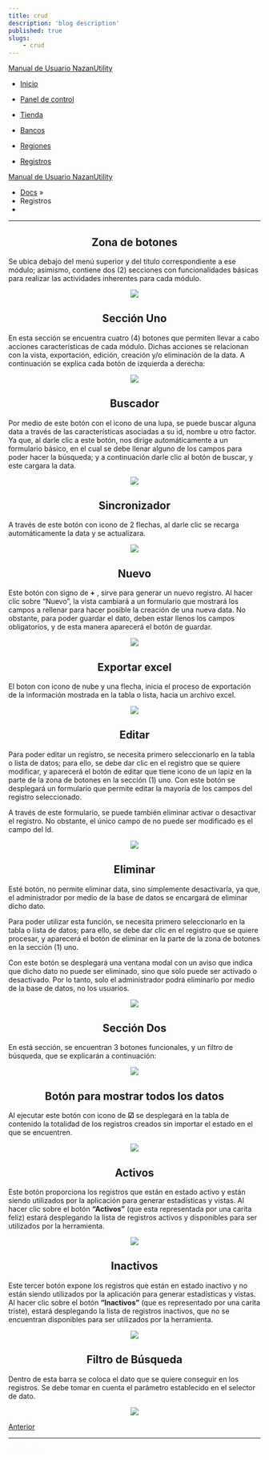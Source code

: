```yaml
---
title: crud
description: 'blog description'
published: true
slugs:
    - crud
---
```



  <div class="wy-grid-for-nav">
    <nav data-toggle="wy-nav-shift" class="wy-nav-side stickynav">
    <div class="wy-side-scroll">
      <div class="wy-side-nav-search">
        <a href=".." class="icon icon-home"> Manual de Usuario NazanUtility</a>
      </div>
      <div class="wy-menu wy-menu-vertical" data-spy="affix" role="navigation" aria-label="main navigation">
                <ul>
                    <li class="toctree-l1"><a class="reference internal" href="blog/home">Inicio</a>
                    </li>
                </ul>
                <ul>
                    <li class="toctree-l1"><a class="reference internal" href="blog/dahsboard/">Panel de control</a>
                    </li>
                </ul>
                <ul>
                    <li class="toctree-l1"><a class="reference internal" href="blog/store/">Tienda</a>
                    </li>
                </ul>
                <ul>
                    <li class="toctree-l1"><a class="reference internal" href="blog/banks/">Bancos</a>
                    </li>
                </ul>
                <ul>
                    <li class="toctree-l1"><a class="reference internal" href="blog/regions/">Regiones</a>
                    </li>
                </ul>
                <ul class="current">
                    <li class="toctree-l1 current"><a class="reference internal current" href="blog/crud">Registros</a>
          </li>
                </ul>
      </div>
    </div>
    </nav>
    </div>
 <section data-toggle="wy-nav-shift" class="wy-nav-content-wrap">
      <nav class="wy-nav-top" role="navigation" aria-label="top navigation">
        <i data-toggle="wy-nav-top" class="fa fa-bars"></i>
        <a href="..">Manual de Usuario NazanUtility</a>
      </nav>
       <div class="wy-nav-content">
        <div class="rst-content">
          <div role="navigation" aria-label="breadcrumbs navigation">
  <ul class="wy-breadcrumbs">
    <li><a href="..">Docs</a> &raquo;</li>
    <li>Registros</li>
    <li class="wy-breadcrumbs-aside">
    </li>
  </ul>
  <hr/>
</div>
<div role="main">
            <div class="section">
                <h2 id="zona-de-botones"><center>Zona de botones</center></h2>
<p>Se ubica debajo del menú superior y del título correspondiente a ese módulo; asimismo, contiene dos (2) secciones con funcionalidades básicas para realizar las actividades inherentes para cada módulo.</p>
<p><center><img src="assets/img/btn.png" ></center></p>
<h2 id="seccion-uno"><center>Sección Uno </center></h2>
<p>En esta sección se encuentra cuatro (4) botones que permiten llevar a cabo acciones características de cada módulo. Dichas acciones se relacionan con la vista, exportación, edición, creación y/o eliminación de la data. A continuación se explica cada botón de izquierda a derecha:</p>
<p><center><img src="assets/img/4btn.png" ></center></p>
<h2 id="buscador"><center>Buscador<center></h2>
<p>Por medio de este botón con el icono de una lupa, se puede buscar alguna data a través de las características asociadas a su id, nombre u otro factor. Ya que, al darle clic a este botón, nos dirige automáticamente a un formulario básico, en el cual se debe llenar alguno de los campos para poder hacer la búsqueda; y a continuación darle clic al botón de buscar, y este cargara la data.</p>
<p><center><img src="assets/img/search.gif" ></center></p>
<h2 id="sincronizador"><center>Sincronizador</center></h2>
<p>A través de este botón con icono de 2 flechas, al darle clic se recarga automáticamente la data y se actualizara.</p>
<p><center><img src="assets/img/reload.gif" ></center></p>
<h2 id="nuevo"><center>Nuevo</center></h2>
<p>Este botón con signo de <b>+</b> , sirve para generar un nuevo registro. Al hacer clic sobre “Nuevo”, la vista cambiará a un formulario que mostrará los campos a rellenar para hacer posible la creación de una nueva data. No obstante, para poder guardar el dato, deben estar llenos los campos obligatorios, y de esta manera aparecerá el botón de guardar.</p>
<p><center><img src="assets/img/new.gif" ></center></p>
<h2 id="exportar-excel"><center>Exportar excel</center></h2>
<p>El boton con icono de nube y una flecha, inicia el proceso de exportación de la información mostrada en la tabla o lista, hacia un archivo excel.</p>
<p><center><img src="assets/img/download.gif" ></center></p>
<h2 id="editar"><center>Editar</center></h2>
<p>Para poder editar un registro, se necesita primero seleccionarlo en la tabla o lista de datos; para ello, se debe dar clic en el registro que se quiere modificar, y aparecerá el botón de editar que tiene icono de un lapiz en la parte de la zona de botones en la sección (1) uno. Con este botón se desplegará un formulario que permite editar la mayoría de los campos del registro seleccionado.</p>
<p>A través de este formulario, se puede también eliminar activar o desactivar el registro. No obstante, el único campo de no puede ser modificado es el campo del Id.</p>
<p><center><img src="assets/img/edit.gif" ></center></p>
<h2 id="eliminar"><center>Eliminar</center></h2>
<p>Esté botón, no permite eliminar data, sino simplemente desactivarla, ya que, el administrador por medio de la base de datos se encargará de eliminar dicho dato.</p>
<p>Para poder utilizar esta función, se necesita primero seleccionarlo en la tabla o lista de datos; para ello, se debe dar clic en el registro que se quiere procesar, y aparecerá el botón de eliminar en la parte de la zona de botones en la sección (1) uno. </p>
<p>Con este botón se desplegará una ventana modal con un aviso que indica que dicho dato no puede ser eliminado, sino que solo puede ser activado o desactivado. Por lo tanto, solo el administrador  podrá eliminarlo por medio de la base de datos, no los usuarios.</p>
<p><center><img src="assets/img/delete.gif" ></center></p>
<h2 id="seccion-dos"><center>Sección Dos</center></h2>
<p>En está sección, se encuentran 3 botones funcionales, y un filtro de búsqueda, que se explicarán a continuación:</p>
<p><center><img src="assets/img/filt.png" ></center></p>
<h2 id="boton-para-mostrar-todos-los-datos"><center>Botón para mostrar todos los datos</center></h2>
<p>Al ejecutar este botón con icono de <b>☑</b> se desplegará en la tabla de contenido la totalidad de los registros creados sin importar el estado en el que se encuentren.</p>
<p><center><img src="assets/img/all.gif" ></center></p>
<h2 id="activos"><center>Activos</center></h2>
<p>Este botón proporciona los registros que están en estado activo y están siendo utilizados por la aplicación para generar estadísticas y vistas. Al hacer clic sobre el botón <b>“Activos”</b> (que esta representada por una carita feliz) estará desplegando la lista de registros activos y disponibles para ser utilizados por la herramienta. </p>
<p><center><img src="assets/img/on.gif" ></center></p>
<h2 id="inactivos"><center>Inactivos</center></h2>
<p>Este tercer botón expone los registros que están en estado inactivo y no están siendo utilizados por la aplicación para generar estadísticas y vistas. Al hacer clic sobre el botón <b>“Inactivos”</b> (que es representado por una carita triste), estará desplegando la lista de registros inactivos, que no se encuentran disponibles para ser utilizados por la herramienta.</p>
<p><center><img src="assets/img/off.gif" ></center></p>
<h2 id="filtro-de-busqueda"><center>Filtro de Búsqueda</center></h2>
<p>Dentro de esta barra se coloca el dato que se quiere conseguir en los registros. Se debe tomar en cuenta el parámetro establecido en el selector de dato.</p>
<p><center><img src="assets/img/filtr.gif" ></center></p> 
            </div>
          </div>
          <footer>
    <div class="rst-footer-buttons" role="navigation" aria-label="footer navigation">
        <a href="blog/regions/" class="btn btn-neutral" title="Regiones"><span class="icon icon-circle-arrow-left"></span> Anterior</a> 
    </div>
  <hr/>
</footer>
        </div>
      </div>
  </section>
  </div>
<div class="rst-versions" role="note" aria-label="versions">
  <span class="rst-current-version" data-toggle="rst-current-version">
    <span><a href="blog/regions/" style="color: #fcfcfc;">&laquo; Anterior</a></span>
  </span>
</div>